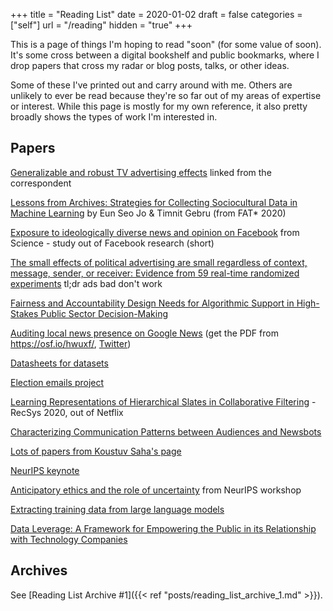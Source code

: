 +++
title = "Reading List"
date = 2020-01-02
draft = false
categories = ["self"]
url = "/reading"
hidden = "true"
+++

This is a page of things I'm hoping to read "soon" (for some value of soon). It's some cross between a digital bookshelf and public bookmarks, where I drop papers that cross my radar or blog posts, talks, or other ideas.

Some of these I've printed out and carry around with me. Others are unlikely to ever be read because they're so far out of my areas of expertise or interest. While this page is mostly for my own reference, it also pretty broadly shows the types of work I'm interested in.

<!--more-->

## Papers
[Generalizable and robust TV advertising effects](https://papers.ssrn.com/sol3/papers.cfm?abstract_id=3273476) linked from the correspondent

[Lessons from Archives: Strategies for Collecting Sociocultural Data in Machine Learning](https://arxiv.org/abs/1912.10389) by Eun Seo Jo & Timnit Gebru (from FAT* 2020)

[Exposure to ideologically diverse news and opinion on Facebook](https://science.sciencemag.org/content/348/6239/1130) from Science - study out of Facebook research (short)

[The small effects of political advertising are small regardless of context, message, sender, or receiver: Evidence from 59 real-time randomized experiments](https://advances.sciencemag.org/content/6/36/eabc4046) tl;dr ads bad don't work

[Fairness and Accountability Design Needs for Algorithmic Support in High-Stakes Public Sector Decision-Making](https://arxiv.org/abs/1802.01029)

[Auditing local news presence on Google News](https://www.nature.com/articles/s41562-020-00954-0) (get the PDF from https://osf.io/hwuxf/, [Twitter](https://twitter.com/seanafischer/status/1308067040939438081))

[Datasheets for datasets](https://arxiv.org/abs/1803.09010)

[Election emails project](https://electionemails2020.org/)

[Learning Representations of Hierarchical Slates in Collaborative Filtering](https://dl.acm.org/doi/10.1145/3383313.3418484) - RecSys 2020, out of Netflix

[Characterizing Communication Patterns between Audiences and Newsbots](https://www.tandfonline.com/doi/abs/10.1080/21670811.2020.1816485?journalCode=rdij20)

[Lots of papers from Koustuv Saha's page](https://koustuv.com/)

[NeurIPS keynote](https://nips.cc/virtual/2020/public/invited_16166.html)

[Anticipatory ethics and the role of uncertainty](https://arxiv.org/pdf/2011.13170.pdf) from NeurIPS workshop

[Extracting training data from large language models](https://arxiv.org/abs/2012.07805)

[Data Leverage: A Framework for Empowering the Public in its Relationship with Technology Companies](https://arxiv.org/abs/2012.09995)


## Archives
See [Reading List Archive #1]({{< ref "posts/reading_list_archive_1.md" >}}).


